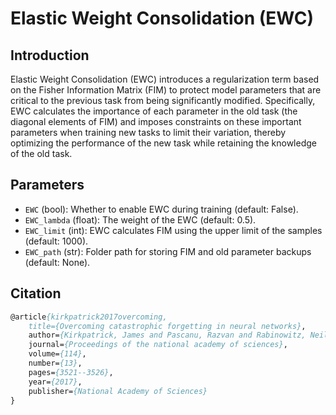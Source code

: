 # Elastic Weight Consolidation (EWC)

## Introduction

Elastic Weight Consolidation (EWC) introduces a regularization term based on the Fisher Information Matrix (FIM) to protect model parameters that are critical to the previous task from being significantly modified. Specifically, EWC calculates the importance of each parameter in the old task (the diagonal elements of FIM) and imposes constraints on these important parameters when training new tasks to limit their variation, thereby optimizing the performance of the new task while retaining the knowledge of the old task.

## Parameters

- `EWC` (bool): Whether to enable EWC during training (default: False).
- `EWC_lambda` (float): The weight of the EWC (default: 0.5).
- `EWC_limit` (int): EWC calculates FIM using the upper limit of the samples (default: 1000).
- `EWC_path` (str): Folder path for storing FIM and old parameter backups (default: None).

## Citation

```pascal
@article{kirkpatrick2017overcoming,
    title={Overcoming catastrophic forgetting in neural networks},
    author={Kirkpatrick, James and Pascanu, Razvan and Rabinowitz, Neil and Veness, Joel and Desjardins, Guillaume and Rusu, Andrei A and Milan, Kieran and Quan, John and Ramalho, Tiago and Grabska-Barwinska, Agnieszka and others},
    journal={Proceedings of the national academy of sciences},
    volume={114},
    number={13},
    pages={3521--3526},
    year={2017},
    publisher={National Academy of Sciences}
}
```
